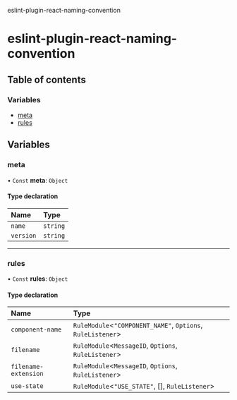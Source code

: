 eslint-plugin-react-naming-convention

# eslint-plugin-react-naming-convention

## Table of contents

### Variables

- [meta](README.md#meta)
- [rules](README.md#rules)

## Variables

### meta

• `Const` **meta**: `Object`

#### Type declaration

| Name | Type |
| :------ | :------ |
| `name` | `string` |
| `version` | `string` |

___

### rules

• `Const` **rules**: `Object`

#### Type declaration

| Name | Type |
| :------ | :------ |
| `component-name` | `RuleModule`\<``"COMPONENT_NAME"``, `Options`, `RuleListener`\> |
| `filename` | `RuleModule`\<`MessageID`, `Options`, `RuleListener`\> |
| `filename-extension` | `RuleModule`\<`MessageID`, `Options`, `RuleListener`\> |
| `use-state` | `RuleModule`\<``"USE_STATE"``, [], `RuleListener`\> |
